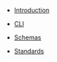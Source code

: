 -   [Introduction](/?id=introduction)
<!-- -   [Builders](/builders/index.md) -->
-   [CLI](/cli/index.md)
<!-- -   [Cron](/cron/index.md) -->
<!-- -   [Data Models](/dataModels/index.md) -->
<!-- -   [Events](/events/index.md) -->
-   [Schemas](/schemas/index.md)
<!-- -   [Services/Utilities](/services/index.md) -->
-   [Standards](/standards/index.md)